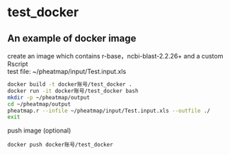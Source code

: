 # test_docker

## An example of docker image
create an image which contains r-base，ncbi-blast-2.2.26+ and a custom Rscript<br />
test file: ~/pheatmap/input/Test.input.xls

```bash
docker build -t docker账号/test_docker .  
docker run -it docker账号/test_docker bash
mkdir -p ~/pheatmap/output
cd ~/pheatmap/output
pheatmap.r --infile ~/pheatmap/input/Test.input.xls --outfile ./
exit
```
push image (optional)
```
docker push docker账号/test_docker
```
